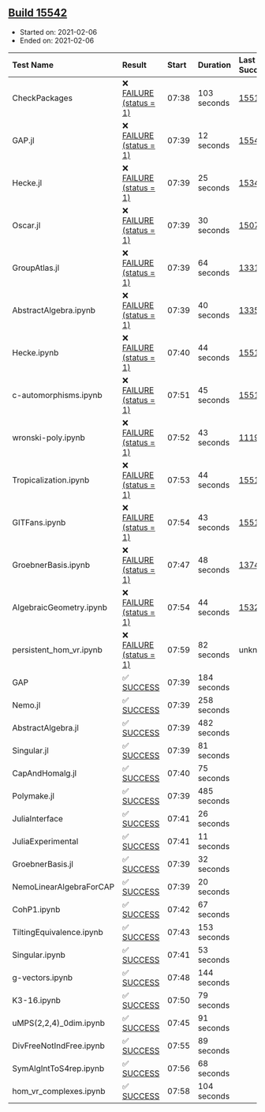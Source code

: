 ## [Build 15542](https://oscarci.mathematik.uni-kl.de/job/oscar/15542/)

* Started on: 2021-02-06
* Ended on: 2021-02-06

| Test Name    | Result | Start | Duration | Last Success | First Failure |
|:-------------|:-------|:------|:---------|:-------------|:--------------|
| CheckPackages | ❌ [FAILURE (status = 1)](https://oscarci.mathematik.uni-kl.de/job/oscar/15542/artifact/logs/build-15542/CheckPackages.log) | 07:38 | 103 seconds | [15514](https://oscarci.mathematik.uni-kl.de/job/oscar/15514/) | [15515](https://oscarci.mathematik.uni-kl.de/job/oscar/15515/) |
| GAP.jl | ❌ [FAILURE (status = 1)](https://oscarci.mathematik.uni-kl.de/job/oscar/15542/artifact/logs/build-15542/GAP.jl.log) | 07:39 | 12 seconds | [15541](https://oscarci.mathematik.uni-kl.de/job/oscar/15541/) | [15542](https://oscarci.mathematik.uni-kl.de/job/oscar/15542/) |
| Hecke.jl | ❌ [FAILURE (status = 1)](https://oscarci.mathematik.uni-kl.de/job/oscar/15542/artifact/logs/build-15542/Hecke.jl.log) | 07:39 | 25 seconds | [15344](https://oscarci.mathematik.uni-kl.de/job/oscar/15344/) | [15348](https://oscarci.mathematik.uni-kl.de/job/oscar/15348/) |
| Oscar.jl | ❌ [FAILURE (status = 1)](https://oscarci.mathematik.uni-kl.de/job/oscar/15542/artifact/logs/build-15542/Oscar.jl.log) | 07:39 | 30 seconds | [15079](https://oscarci.mathematik.uni-kl.de/job/oscar/15079/) | [15080](https://oscarci.mathematik.uni-kl.de/job/oscar/15080/) |
| GroupAtlas.jl | ❌ [FAILURE (status = 1)](https://oscarci.mathematik.uni-kl.de/job/oscar/15542/artifact/logs/build-15542/GroupAtlas.jl.log) | 07:39 | 64 seconds | [13311](https://oscarci.mathematik.uni-kl.de/job/oscar/13311/) | [13312](https://oscarci.mathematik.uni-kl.de/job/oscar/13312/) |
| AbstractAlgebra.ipynb | ❌ [FAILURE (status = 1)](https://oscarci.mathematik.uni-kl.de/job/oscar/15542/artifact/logs/build-15542/AbstractAlgebra.ipynb.log) | 07:39 | 40 seconds | [13355](https://oscarci.mathematik.uni-kl.de/job/oscar/13355/) | [13356](https://oscarci.mathematik.uni-kl.de/job/oscar/13356/) |
| Hecke.ipynb | ❌ [FAILURE (status = 1)](https://oscarci.mathematik.uni-kl.de/job/oscar/15542/artifact/logs/build-15542/Hecke.ipynb.log) | 07:40 | 44 seconds | [15514](https://oscarci.mathematik.uni-kl.de/job/oscar/15514/) | [15515](https://oscarci.mathematik.uni-kl.de/job/oscar/15515/) |
| c-automorphisms.ipynb | ❌ [FAILURE (status = 1)](https://oscarci.mathematik.uni-kl.de/job/oscar/15542/artifact/logs/build-15542/c-automorphisms.ipynb.log) | 07:51 | 45 seconds | [15514](https://oscarci.mathematik.uni-kl.de/job/oscar/15514/) | [15515](https://oscarci.mathematik.uni-kl.de/job/oscar/15515/) |
| wronski-poly.ipynb | ❌ [FAILURE (status = 1)](https://oscarci.mathematik.uni-kl.de/job/oscar/15542/artifact/logs/build-15542/wronski-poly.ipynb.log) | 07:52 | 43 seconds | [11192](https://oscarci.mathematik.uni-kl.de/job/oscar/11192/) | [11193](https://oscarci.mathematik.uni-kl.de/job/oscar/11193/) |
| Tropicalization.ipynb | ❌ [FAILURE (status = 1)](https://oscarci.mathematik.uni-kl.de/job/oscar/15542/artifact/logs/build-15542/Tropicalization.ipynb.log) | 07:53 | 44 seconds | [15514](https://oscarci.mathematik.uni-kl.de/job/oscar/15514/) | [15515](https://oscarci.mathematik.uni-kl.de/job/oscar/15515/) |
| GITFans.ipynb | ❌ [FAILURE (status = 1)](https://oscarci.mathematik.uni-kl.de/job/oscar/15542/artifact/logs/build-15542/GITFans.ipynb.log) | 07:54 | 43 seconds | [15514](https://oscarci.mathematik.uni-kl.de/job/oscar/15514/) | [15515](https://oscarci.mathematik.uni-kl.de/job/oscar/15515/) |
| GroebnerBasis.ipynb | ❌ [FAILURE (status = 1)](https://oscarci.mathematik.uni-kl.de/job/oscar/15542/artifact/logs/build-15542/GroebnerBasis.ipynb.log) | 07:47 | 48 seconds | [13748](https://oscarci.mathematik.uni-kl.de/job/oscar/13748/) | [13749](https://oscarci.mathematik.uni-kl.de/job/oscar/13749/) |
| AlgebraicGeometry.ipynb | ❌ [FAILURE (status = 1)](https://oscarci.mathematik.uni-kl.de/job/oscar/15542/artifact/logs/build-15542/AlgebraicGeometry.ipynb.log) | 07:54 | 44 seconds | [15322](https://oscarci.mathematik.uni-kl.de/job/oscar/15322/) | [15323](https://oscarci.mathematik.uni-kl.de/job/oscar/15323/) |
| persistent_hom_vr.ipynb | ❌ [FAILURE (status = 1)](https://oscarci.mathematik.uni-kl.de/job/oscar/15542/artifact/logs/build-15542/persistent_hom_vr.ipynb.log) | 07:59 | 82 seconds | unknown | unknown |
| GAP | ✅ [SUCCESS](https://oscarci.mathematik.uni-kl.de/job/oscar/15542/artifact/logs/build-15542/GAP.log) | 07:39 | 184 seconds |  |  |
| Nemo.jl | ✅ [SUCCESS](https://oscarci.mathematik.uni-kl.de/job/oscar/15542/artifact/logs/build-15542/Nemo.jl.log) | 07:39 | 258 seconds |  |  |
| AbstractAlgebra.jl | ✅ [SUCCESS](https://oscarci.mathematik.uni-kl.de/job/oscar/15542/artifact/logs/build-15542/AbstractAlgebra.jl.log) | 07:39 | 482 seconds |  |  |
| Singular.jl | ✅ [SUCCESS](https://oscarci.mathematik.uni-kl.de/job/oscar/15542/artifact/logs/build-15542/Singular.jl.log) | 07:39 | 81 seconds |  |  |
| CapAndHomalg.jl | ✅ [SUCCESS](https://oscarci.mathematik.uni-kl.de/job/oscar/15542/artifact/logs/build-15542/CapAndHomalg.jl.log) | 07:40 | 75 seconds |  |  |
| Polymake.jl | ✅ [SUCCESS](https://oscarci.mathematik.uni-kl.de/job/oscar/15542/artifact/logs/build-15542/Polymake.jl.log) | 07:39 | 485 seconds |  |  |
| JuliaInterface | ✅ [SUCCESS](https://oscarci.mathematik.uni-kl.de/job/oscar/15542/artifact/logs/build-15542/JuliaInterface.log) | 07:41 | 26 seconds |  |  |
| JuliaExperimental | ✅ [SUCCESS](https://oscarci.mathematik.uni-kl.de/job/oscar/15542/artifact/logs/build-15542/JuliaExperimental.log) | 07:41 | 11 seconds |  |  |
| GroebnerBasis.jl | ✅ [SUCCESS](https://oscarci.mathematik.uni-kl.de/job/oscar/15542/artifact/logs/build-15542/GroebnerBasis.jl.log) | 07:39 | 32 seconds |  |  |
| NemoLinearAlgebraForCAP | ✅ [SUCCESS](https://oscarci.mathematik.uni-kl.de/job/oscar/15542/artifact/logs/build-15542/NemoLinearAlgebraForCAP.log) | 07:39 | 20 seconds |  |  |
| CohP1.ipynb | ✅ [SUCCESS](https://oscarci.mathematik.uni-kl.de/job/oscar/15542/artifact/logs/build-15542/CohP1.ipynb.log) | 07:42 | 67 seconds |  |  |
| TiltingEquivalence.ipynb | ✅ [SUCCESS](https://oscarci.mathematik.uni-kl.de/job/oscar/15542/artifact/logs/build-15542/TiltingEquivalence.ipynb.log) | 07:43 | 153 seconds |  |  |
| Singular.ipynb | ✅ [SUCCESS](https://oscarci.mathematik.uni-kl.de/job/oscar/15542/artifact/logs/build-15542/Singular.ipynb.log) | 07:41 | 53 seconds |  |  |
| g-vectors.ipynb | ✅ [SUCCESS](https://oscarci.mathematik.uni-kl.de/job/oscar/15542/artifact/logs/build-15542/g-vectors.ipynb.log) | 07:48 | 144 seconds |  |  |
| K3-16.ipynb | ✅ [SUCCESS](https://oscarci.mathematik.uni-kl.de/job/oscar/15542/artifact/logs/build-15542/K3-16.ipynb.log) | 07:50 | 79 seconds |  |  |
| uMPS(2,2,4)_0dim.ipynb | ✅ [SUCCESS](https://oscarci.mathematik.uni-kl.de/job/oscar/15542/artifact/logs/build-15542/uMPS-2-2-4-_0dim.ipynb.log) | 07:45 | 91 seconds |  |  |
| DivFreeNotIndFree.ipynb | ✅ [SUCCESS](https://oscarci.mathematik.uni-kl.de/job/oscar/15542/artifact/logs/build-15542/DivFreeNotIndFree.ipynb.log) | 07:55 | 89 seconds |  |  |
| SymAlgIntToS4rep.ipynb | ✅ [SUCCESS](https://oscarci.mathematik.uni-kl.de/job/oscar/15542/artifact/logs/build-15542/SymAlgIntToS4rep.ipynb.log) | 07:56 | 68 seconds |  |  |
| hom_vr_complexes.ipynb | ✅ [SUCCESS](https://oscarci.mathematik.uni-kl.de/job/oscar/15542/artifact/logs/build-15542/hom_vr_complexes.ipynb.log) | 07:58 | 104 seconds |  |  |
